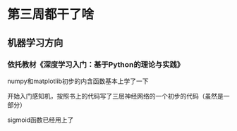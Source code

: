 # 第三周都干了啥

## 机器学习方向
### 依托教材《深度学习入门：基于Python的理论与实践》
numpy和matplotlib初步的内含函数基本上学了一下

开始入门感知机，按照书上的代码写了三层神经网络的一个初步的代码（虽然是一部分）

sigmoid函数已经用上了
